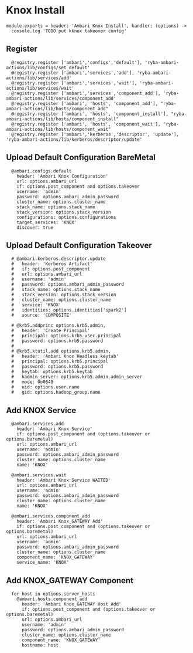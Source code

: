
# Knox Install

    module.exports = header: 'Ambari Knox Install', handler: (options) ->
      console.log 'TODO put kknox takeover config'

## Register

      @registry.register ['ambari','configs','default'], 'ryba-ambari-actions/lib/configs/set_default'
      @registry.register ['ambari','services','add'], 'ryba-ambari-actions/lib/services/add'
      @registry.register ['ambari','services','wait'], 'ryba-ambari-actions/lib/services/wait'
      @registry.register ['ambari','services','component_add'], 'ryba-ambari-actions/lib/services/component_add'
      @registry.register ['ambari', 'hosts', 'component_add'], "ryba-ambari-actions/lib/hosts/component_add"
      @registry.register ['ambari', 'hosts', 'component_install'], "ryba-ambari-actions/lib/hosts/component_install"
      @registry.register ['ambari', 'hosts', 'component_wait'], "ryba-ambari-actions/lib/hosts/component_wait"
      @registry.register ['ambari','kerberos','descriptor', 'update'], 'ryba-ambari-actions/lib/kerberos/descriptor/update'


## Upload Default Configuration BareMetal

      @ambari.configs.default
        header: 'Ambari Knox Configuration'
        url: options.ambari_url
        if: options.post_component and options.takeover
        username: 'admin'
        password: options.ambari_admin_password
        cluster_name: options.cluster_name
        stack_name: options.stack_name
        stack_version: options.stack_version
        configurations: options.configurations
        target_services: 'KNOX'
        discover: true

## Upload Default Configuration Takeover

      # @ambari.kerberos.descriptor.update
      #   header: 'Kerberos Artifact'
      #   if: options.post_component
      #   url: options.ambari_url
      #   username: 'admin'
      #   password: options.ambari_admin_password
      #   stack_name: options.stack_name
      #   stack_version: options.stack_version
      #   cluster_name: options.cluster_name
      #   service: 'KNOX'
      #   identities: options.identities['spark2']
      #   source: 'COMPOSITE'

      # @krb5.addprinc options.krb5.admin,
      #   header: 'Create Principal'
      #   principal: options.krb5_user.principal
      #   password: options.krb5.password
      # 
      # @krb5.ktutil.add options.krb5.admin,
      #   header: 'Ambari Knox Headless keytab'
      #   principal: options.krb5.principal
      #   password: options.krb5.password
      #   keytab: options.krb5.keytab
      #   kadmin_server: options.krb5.admin.admin_server
      #   mode: 0o0640
      #   uid: options.user.name
      #   gid: options.hadoop_group.name 

## Add KNOX Service

      @ambari.services.add
        header: 'Ambari Knox Service'
        if: options.post_component and (options.takeover or options.baremetal)
        url: options.ambari_url
        username: 'admin'
        password: options.ambari_admin_password
        cluster_name: options.cluster_name
        name: 'KNOX'

      @ambari.services.wait
        header: 'Ambari Knox Service WAITED'
        url: options.ambari_url
        username: 'admin'
        password: options.ambari_admin_password
        cluster_name: options.cluster_name
        name: 'KNOX'

      @ambari.services.component_add
        header: 'Ambari Knox_GATEWAY Add'
        if: options.post_component and (options.takeover or options.baremetal)
        url: options.ambari_url
        username: 'admin'
        password: options.ambari_admin_password
        cluster_name: options.cluster_name
        component_name: 'KNOX_GATEWAY'
        service_name: 'KNOX'

## Add KNOX_GATEWAY Component

      for host in options.server_hosts
        @ambari.hosts.component_add
          header: 'Ambari Knox_GATEWAY Host Add'
          if: options.post_component and (options.takeover or options.baremetal)
          url: options.ambari_url
          username: 'admin'
          password: options.ambari_admin_password
          cluster_name: options.cluster_name
          component_name: 'KNOX_GATEWAY'
          hostname: host

